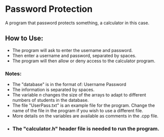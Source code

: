 # Password Protection
A program that password protects something, a calculator in this case.

## How to Use:
- The program will ask to enter the username and password.
- Then enter a username and password, separated by spaces.
- The program will then allow or deny access to the calculator program.

### Notes:
- The "database" is in the format of: Username Password
- The information is separated by spaces.
- The variable $n$ changes the size of the arrays to adapt to different numbers of students in the database.
- The file "UserPass.txt" is an example file for the program. Change the name of the file in the program if you wish to use a different file.
- More details on the variables are available as comments in the .cpp file.
- ### The "calculator.h" header file is needed to run the program.

